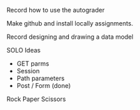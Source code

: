 Record how to use the autograder

Make github and install locally assignments.

Record designing and drawing a data model

SOLO Ideas

- GET parms
- Session
- Path parameters
- Post / Form (done)

Rock Paper Scissors


